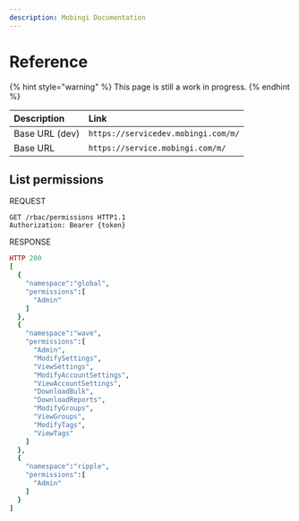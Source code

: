 ```yaml
---
description: Mobingi Documentation
---
```


# Reference

{% hint style="warning" %}
This page is still a work in progress.
{% endhint %}

| Description | Link |
| :--- | :--- |
| Base URL \(dev\) | `https://servicedev.mobingi.com/m/` |
| Base URL | `https://service.mobingi.com/m/` |

## List permissions

REQUEST

```http
GET /rbac/permissions HTTP1.1
Authorization: Bearer {token}
```

RESPONSE

```ruby
HTTP 200
[
  {
    "namespace":"global",
    "permissions":[
      "Admin"
    ]
  },
  {
    "namespace":"wave",
    "permissions":[
      "Admin",
      "ModifySettings",
      "ViewSettings",
      "ModifyAccountSettings",
      "ViewAccountSettings",
      "DownloadBulk",
      "DownloadReports",
      "ModifyGroups",
      "ViewGroups",
      "ModifyTags",
      "ViewTags"
    ]
  },
  {
    "namespace":"ripple",
    "permissions":[
      "Admin"
    ]
  }
]
```

